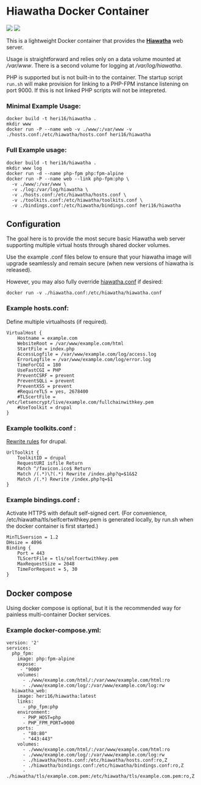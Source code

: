 # Hiawatha Docker Container

[![](https://img.shields.io/docker/automated/heri16/hiawatha.svg)](https://hub.docker.com/r/heri16/hiawatha/ "Docker Hub")
[![](https://images.microbadger.com/badges/image/heri16/hiawatha.svg)](https://microbadger.com/images/heri16/hiawatha "Get your own image badge on microbadger.com")

This is a lightweight Docker container that provides the **[Hiawatha](http://www.hiawatha-webserver.org)** web server.

Usage is straightforward and relies only on a data volume mounted at */var/www*. There is a second volume for logging at */var/log/hiawatha*.

PHP is supported but is not built-in to the container. The startup script `run.sh` will make provision for linking to a PHP-FPM instance listening on port 9000. If this is not linked PHP scripts will not be intepreted.


### Minimal Example Usage:

    docker build -t heri16/hiawatha .
    mkdir www
    docker run -P --name web -v ./www/:/var/www -v ./hosts.conf:/etc/hiawatha/hosts.conf heri16/hiawatha


### Full Example usage:

    docker build -t heri16/hiawatha .
    mkdir www log
    docker run -d --name php-fpm php:fpm-alpine
    docker run -P --name web --link php-fpm:php \
      -v ./www/:/var/www \
      -v ./log:/var/log/hiawatha \
      -v ./hosts.conf:/etc/hiawatha/hosts.conf \
      -v ./toolkits.conf:/etc/hiawatha/toolkits.conf \
      -v ./bindings.conf:/etc/hiawatha/bindings.conf heri16/hiawatha


## Configuration

The goal here is to provide the most secure basic Hiawatha web server supporting multiple virtual hosts through shared docker volumes.

Use the example .conf files below to ensure that your hiawatha image will upgrade seamlessly and remain secure (when new versions of hiawatha is released).

However, you may also fully override [hiawatha.conf](https://www.hiawatha-webserver.org/manpages/hiawatha/#index) if desired:

    docker run -v ./hiawatha.conf:/etc/hiawatha/hiawatha.conf


### Example hosts.conf:

Define multiple virtualhosts (if required).

    VirtualHost {
        Hostname = example.com
        WebsiteRoot = /var/www/example.com/html
        StartFile = index.php
        AccessLogfile = /var/www/example.com/log/access.log
        ErrorLogfile = /var/www/example.com/log/error.log
        TimeForCGI = 180
        UseFastCGI = PHP
        PreventCSRF = prevent
        PreventSQLi = prevent
        PreventXSS = prevent
        #RequireTLS = yes, 2678400
        #TLScertFile = /etc/letsencrypt/live/example.com/fullchainwithkey.pem
        #UseToolkit = drupal
    }


### Example toolkits.conf :

[Rewrite rules](https://www.hiawatha-webserver.org/howto/url_rewrite_rules) for drupal.

    UrlToolkit {
        ToolkitID = drupal
        RequestURI isfile Return
        Match ^/favicon.ico$ Return
        Match /(.*)\?(.*) Rewrite /index.php?q=$1&$2
        Match /(.*) Rewrite /index.php?q=$1
    }


### Example bindings.conf :

Activate HTTPS with default self-signed cert. (For convenience, /etc/hiawatha/tls/selfcertwithkey.pem is generated locally, by run.sh when the docker container is first started.)

    MinTLSversion = 1.2
    DHsize = 4096
    Binding {
        Port = 443
        TLScertFile = tls/selfcertwithkey.pem
        MaxRequestSize = 2048
        TimeForRequest = 5, 30
    }


## Docker compose

Using docker compose is optional, but it is the recommended way for painless multi-container Docker services.  

### Example docker-compose.yml:

    version: '2'
    services:
      php_fpm:
        image: php:fpm-alpine
        expose:
         - "9000"
        volumes:
          - ./www/example.com/html/:/var/www/example.com/html:ro
          - ./www/example.com/log/:/var/www/example.com/log:rw
      hiawatha_web:
        image: heri16/hiawatha:latest
        links:
          - php_fpm:php
        environment:
          - PHP_HOST=php
          - PHP_FPM_PORT=9000
        ports:
          - "80:80"
          - "443:443"
        volumes:
          - ./www/example.com/html/:/var/www/example.com/html:ro
          - ./www/example.com/log/:/var/www/example.com/log:rw
          - ./hiawatha/hosts.conf:/etc/hiawatha/hosts.conf:ro,Z
          - ./hiawatha/bindings.conf:/etc/hiawatha/bindings.conf:ro,Z
          - ./hiawatha/tls/example.com.pem:/etc/hiawatha/tls/example.com.pem:ro,Z
